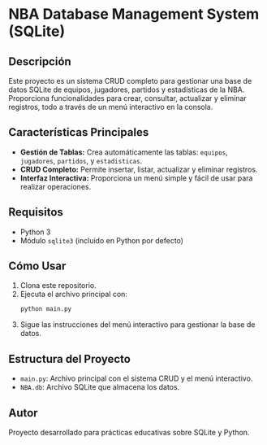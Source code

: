 # NBA Database Management System (SQLite)

## Descripción
Este proyecto es un sistema CRUD completo para gestionar una base de datos SQLite de equipos, jugadores, partidos y estadísticas de la NBA. Proporciona funcionalidades para crear, consultar, actualizar y eliminar registros, todo a través de un menú interactivo en la consola.

## Características Principales
- **Gestión de Tablas:** Crea automáticamente las tablas: `equipos`, `jugadores`, `partidos`, y `estadisticas`.
- **CRUD Completo:** Permite insertar, listar, actualizar y eliminar registros.
- **Interfaz Interactiva:** Proporciona un menú simple y fácil de usar para realizar operaciones.

## Requisitos
- Python 3
- Módulo `sqlite3` (incluido en Python por defecto)

## Cómo Usar
1. Clona este repositorio.
2. Ejecuta el archivo principal con:
   ```bash
   python main.py
   ```
3. Sigue las instrucciones del menú interactivo para gestionar la base de datos.

## Estructura del Proyecto
- `main.py`: Archivo principal con el sistema CRUD y el menú interactivo.
- `NBA.db`: Archivo SQLite que almacena los datos.

## Autor
Proyecto desarrollado para prácticas educativas sobre SQLite y Python.

